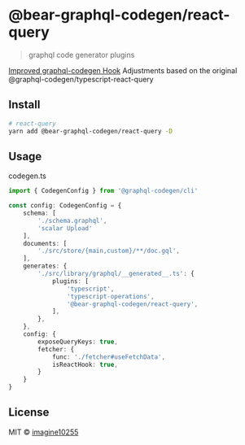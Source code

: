 # @bear-graphql-codegen/react-query

> graphql code generator plugins

[Improved graphql-codegen Hook](https://medium.com/@imaginechiu/improved-graphql-codegen-hook-4606cee4c29c)
Adjustments based on the original @graphql-codegen/typescript-react-query

## Install

```bash
# react-query
yarn add @bear-graphql-codegen/react-query -D
```


## Usage

codegen.ts

```typescript
import { CodegenConfig } from '@graphql-codegen/cli'

const config: CodegenConfig = {
    schema: [
        './schema.graphql',
        'scalar Upload'
    ],
    documents: [
        './src/store/{main,custom}/**/doc.gql',
    ],
    generates: {
        './src/library/graphql/__generated__.ts': {
            plugins: [
                'typescript',
                'typescript-operations',
                '@bear-graphql-codegen/react-query',
            ],
        },
    },
    config: {
        exposeQueryKeys: true,
        fetcher: {
            func: './fetcher#useFetchData',
            isReactHook: true,
        }
    }
}
```



## License

MIT © [imagine10255](https://github.com/imagine10255)

